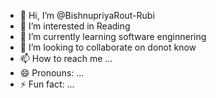 - 👋 Hi, I’m @BishnupriyaRout-Rubi
- 👀 I’m interested in Reading
- 🌱 I’m currently learning software enginnering
- 💞️ I’m looking to collaborate on donot know
- 📫 How to reach me ...
- 😄 Pronouns: ...
- ⚡ Fun fact: ...

<!---
BishnupriyaRout-Rubi/BishnupriyaRout-Rubi is a ✨ special ✨ repository because its `README.md` (this file) appears on your GitHub profile.
You can click the Preview link to take a look at your changes.
--->
